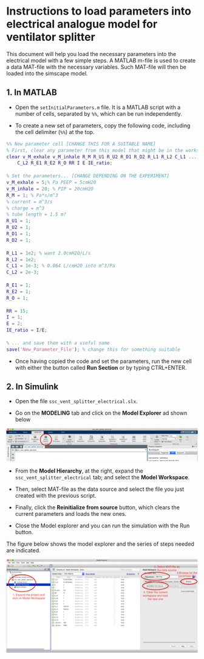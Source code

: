 # Instructions to load parameters into electrical analogue model for ventilator splitter

This document will help you load the necessary parameters into the electrical
model with a few simple steps. A MATLAB m-file is used to create a data MAT-file
with the necessary variables. Such MAT-file will then be loaded into the simscape
model.

## 1. In MATLAB
+ Open the `setInitialParameters.m` file. It is a MATLAB script with a number of
cells, separated by `%%`, which can be run independently.

+ To create a new set of parameters, copy the following code, including the
cell delimiter (`%%`) at the top.

```Matlab
%% New parameter cell [CHANGE THIS FOR A SUITABLE NAME]  
% First, clear any parameter from this model that might be in the workspace
clear v_M_exhale v_M_inhale R_M R_U1 R_U2 R_D1 R_D2 R_L1 R_L2 C_L1 ...
    C_L2 R_E1 R_E2 R_O RR I E IE_ratio;

% Set the parameters... [CHANGE DEPENDING ON THE EXPERIMENT]
v_M_exhale = 5;% Pa PEEP = 5cmH20
v_M_inhale = 20; % PIP = 20cmH2O
R_M = 1; % Pa*s/m^3
% current = m^3/s
% charge = m^3
% tube length = 1.5 m?
R_U1 = 1;
R_U2 = 1;
R_D1 = 1;
R_D2 = 1;

R_L1 = 1e2; % want 2.0cmH2O/L/s
R_L2 = 1e2;
C_L1 = 1e-3; % 0.064 L/cmH2O into m^3/Pa
C_L2 = 2e-3;

R_E1 = 1;
R_E2 = 1;
R_O = 1;

RR = 15;
I = 1;
E = 2;
IE_ratio = I/E;

% ... and save them with a useful name
save('New_Parameter_File'); % change this for something suitable
```

+ Once having copied the code and set the parameters, run the new cell with
either the button called **Run Section** or by typing CTRL+ENTER.

## 2. In Simulink

+ Open the file `ssc_vent_splitter_electrical.slx`.

+ Go on the **MODELING** tab and click on the **Model Explorer** ad shown below

![Open Model Explorer](./figs/load_model_explorer.png)

+ From the **Model Hierarchy**, at the right, expand the `ssc_vent_splitter_electrical`
tab; and select the **Model Workspace**.

+ Then, select MAT-file as the data source and select the file you just created
with the previous script.

+ Finally, click the **Reinitialize from source** button, which clears the
current parameters and loads the new ones.

+ Close the Model explorer and you can run the simulation with the Run button.

The figure below shows the model explorer and the series of steps needed are
indicated.

![Model Explorer](./figs/model_explorer.png)

